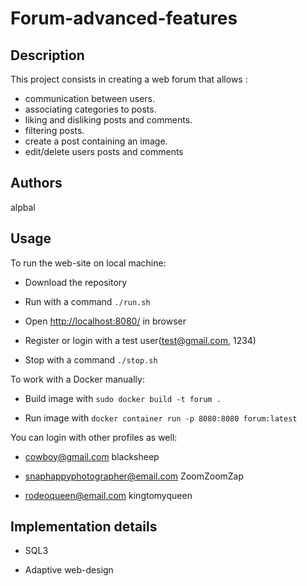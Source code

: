 # Forum-advanced-features

## Description

This project consists in creating a web forum that allows :

- communication between users.
- associating categories to posts.
- liking and disliking posts and comments.
- filtering posts.
- create a post containing an image.
- edit/delete users posts and comments

## Authors

alpbal

## Usage

To run the web-site on local machine:

- Download the repository

- Run with a command `./run.sh`

- Open [http://localhost:8080/](http://localhost:8080/) in browser

- Register or login with a test user(test@gmail.com, 1234)

- Stop with a command `./stop.sh`

To work with a Docker manually:

- Build image with `sudo docker build -t forum .`

- Run image with `docker container run -p 8080:8080 forum:latest`

You can login with other profiles as well:

- cowboy@gmail.com blacksheep

- snaphappyphotographer@email.com ZoomZoomZap

- rodeoqueen@email.com kingtomyqueen

## Implementation details

- SQL3

- Adaptive web-design

